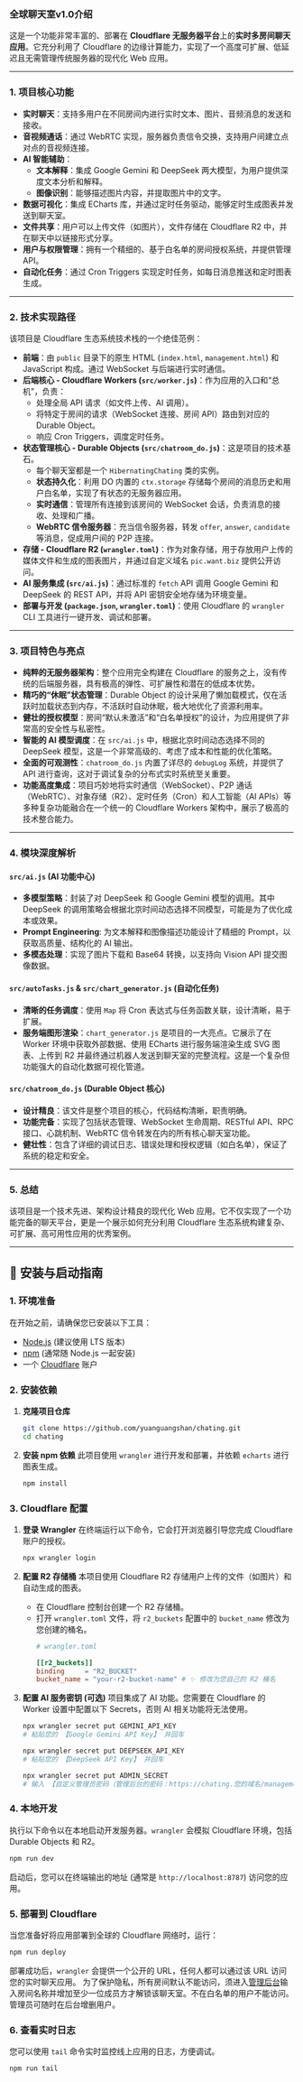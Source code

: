 ### **全球聊天室v1.0介绍**

这是一个功能非常丰富的、部署在 **Cloudflare 无服务器平台**上的**实时多房间聊天应用**。它充分利用了 Cloudflare 的边缘计算能力，实现了一个高度可扩展、低延迟且无需管理传统服务器的现代化 Web 应用。

---

### **1. 项目核心功能**

*   **实时聊天**：支持多用户在不同房间内进行实时文本、图片、音频消息的发送和接收。
*   **音视频通话**：通过 WebRTC 实现，服务器负责信令交换，支持用户间建立点对点的音视频连接。
*   **AI 智能辅助**：
    *   **文本解释**：集成 Google Gemini 和 DeepSeek 两大模型，为用户提供深度文本分析和解释。
    *   **图像识别**：能够描述图片内容，并提取图片中的文字。
*   **数据可视化**：集成 ECharts 库，并通过定时任务驱动，能够定时生成图表并发送到聊天室。
*   **文件共享**：用户可以上传文件（如图片），文件存储在 Cloudflare R2 中，并在聊天中以链接形式分享。
*   **用户与权限管理**：拥有一个精细的、基于白名单的房间授权系统，并提供管理 API。
*   **自动化任务**：通过 Cron Triggers 实现定时任务，如每日消息推送和定时图表生成。

---

### **2. 技术实现路径**

该项目是 Cloudflare 生态系统技术栈的一个绝佳范例：

*   **前端**：由 `public` 目录下的原生 HTML (`index.html`, `management.html`) 和 JavaScript 构成。通过 WebSocket 与后端进行实时通信。
*   **后端核心 - Cloudflare Workers (`src/worker.js`)**：作为应用的入口和“总机”，负责：
    *   处理全局 API 请求（如文件上传、AI 调用）。
    *   将特定于房间的请求（WebSocket 连接、房间 API）路由到对应的 Durable Object。
    *   响应 Cron Triggers，调度定时任务。
*   **状态管理核心 - Durable Objects (`src/chatroom_do.js`)**：这是项目的技术基石。
    *   每个聊天室都是一个 `HibernatingChating` 类的实例。
    *   **状态持久化**：利用 DO 内置的 `ctx.storage` 存储每个房间的消息历史和用户白名单，实现了有状态的无服务器应用。
    *   **实时通信**：管理所有连接到该房间的 WebSocket 会话，负责消息的接收、处理和广播。
    *   **WebRTC 信令服务器**：充当信令服务器，转发 `offer`, `answer`, `candidate` 等消息，促成用户间的 P2P 连接。
*   **存储 - Cloudflare R2 (`wrangler.toml`)**：作为对象存储，用于存放用户上传的媒体文件和生成的图表图片，并通过自定义域名 `pic.want.biz` 提供公开访问。
*   **AI 服务集成 (`src/ai.js`)**：通过标准的 `fetch` API 调用 Google Gemini 和 DeepSeek 的 REST API，并将 API 密钥安全地存储为环境变量。
*   **部署与开发 (`package.json`, `wrangler.toml`)**：使用 Cloudflare 的 `wrangler` CLI 工具进行一键开发、调试和部署。

---

### **3. 项目特色与亮点**

*   **纯粹的无服务器架构**：整个应用完全构建在 Cloudflare 的服务之上，没有传统的后端服务器，具有极高的弹性、可扩展性和潜在的低成本优势。
*   **精巧的“休眠”状态管理**：Durable Object 的设计采用了懒加载模式，仅在活跃时加载状态到内存，不活跃时自动休眠，极大地优化了资源利用率。
*   **健壮的授权模型**：房间“默认未激活”和“白名单授权”的设计，为应用提供了非常高的安全性与私密性。
*   **智能的 AI 模型调度**：在 `src/ai.js` 中，根据北京时间动态选择不同的 DeepSeek 模型，这是一个非常高级的、考虑了成本和性能的优化策略。
*   **全面的可观测性**：`chatroom_do.js` 内置了详尽的 `debugLog` 系统，并提供了 API 进行查询，这对于调试复杂的分布式实时系统至关重要。
*   **功能高度集成**：项目巧妙地将实时通信（WebSocket）、P2P 通话（WebRTC）、对象存储（R2）、定时任务（Cron）和人工智能（AI APIs）等多种复杂功能融合在一个统一的 Cloudflare Workers 架构中，展示了极高的技术整合能力。

---

### **4. 模块深度解析**

#### **`src/ai.js` (AI 功能中心)**

*   **多模型策略**：封装了对 DeepSeek 和 Google Gemini 模型的调用。其中 DeepSeek 的调用策略会根据北京时间动态选择不同模型，可能是为了优化成本或效果。
*   **Prompt Engineering**: 为文本解释和图像描述功能设计了精细的 Prompt，以获取高质量、结构化的 AI 输出。
*   **多模态处理**：实现了图片下载和 Base64 转换，以支持向 Vision API 提交图像数据。

#### **`src/autoTasks.js` & `src/chart_generator.js` (自动化任务)**

*   **清晰的任务调度**：使用 `Map` 将 Cron 表达式与任务函数关联，设计清晰，易于扩展。
*   **服务端图形渲染**：`chart_generator.js` 是项目的一大亮点。它展示了在 Worker 环境中获取外部数据、使用 ECharts 进行服务端渲染生成 SVG 图表、上传到 R2 并最终通过机器人发送到聊天室的完整流程。这是一个复杂但功能强大的自动化数据可视化管道。

#### **`src/chatroom_do.js` (Durable Object 核心)**

*   **设计精良**：该文件是整个项目的核心，代码结构清晰，职责明确。
*   **功能完备**：实现了包括状态管理、WebSocket 生命周期、RESTful API、RPC 接口、心跳机制、WebRTC 信令转发在内的所有核心聊天室功能。
*   **健壮性**：包含了详细的调试日志、错误处理和授权逻辑（如白名单），保证了系统的稳定和安全。

---

### **5. 总结**

该项目是一个技术先进、架构设计精良的现代化 Web 应用。它不仅实现了一个功能完备的聊天平台，更是一个展示如何充分利用 Cloudflare 生态系统构建复杂、可扩展、高可用性应用的优秀案例。


---

## 🚀 安装与启动指南

### **1. 环境准备**

在开始之前，请确保您已安装以下工具：

*   [Node.js](https://nodejs.org/) (建议使用 LTS 版本)
*   [npm](https://www.npmjs.com/) (通常随 Node.js 一起安装)
*   一个 [Cloudflare](https://www.cloudflare.com/) 账户

### **2. 安装依赖**

1.  **克隆项目仓库**
    ```bash
    git clone https://github.com/yuanguangshan/chating.git
    cd chating
    ```

2.  **安装 npm 依赖**
    此项目使用 `wrangler` 进行开发和部署，并依赖 `echarts` 进行图表生成。
    ```bash
    npm install
    ```

### **3. Cloudflare 配置**

1.  **登录 Wrangler**
    在终端运行以下命令，它会打开浏览器引导您完成 Cloudflare 账户的授权。
    ```bash
    npx wrangler login
    ```

2.  **配置 R2 存储桶**
    本项目使用 Cloudflare R2 存储用户上传的文件（如图片）和自动生成的图表。
    *   在 Cloudflare 控制台创建一个 R2 存储桶。
    *   打开 `wrangler.toml` 文件，将 `r2_buckets` 配置中的 `bucket_name` 修改为您创建的桶名。
        ```toml
        # wrangler.toml

        [[r2_buckets]]
        binding     = "R2_BUCKET"
        bucket_name = "your-r2-bucket-name" # ✨ 修改为您自己的 R2 桶名
        ```

3.  **配置 AI 服务密钥 (可选)**
    项目集成了 AI 功能。您需要在 Cloudflare 的 Worker 设置中配置以下 Secrets，否则 AI 相关功能将无法使用。
    ```bash
    npx wrangler secret put GEMINI_API_KEY
    # 粘贴您的 【Google Gemini API Key】 并回车

    npx wrangler secret put DEEPSEEK_API_KEY
    # 粘贴您的 【DeepSeek API Key】 并回车

    npx wrangler secret put ADMIN_SECRET
    # 输入 【自定义管理员密码（管理后台的密码：https://chating.您的域名/management/* 】 并回车
    ```

### **4. 本地开发**

执行以下命令以在本地启动开发服务器。`wrangler` 会模拟 Cloudflare 环境，包括 Durable Objects 和 R2。
```bash
npm run dev
```
启动后，您可以在终端输出的地址 (通常是 `http://localhost:8787`) 访问您的应用。

### **5. 部署到 Cloudflare**

当您准备好将应用部署到全球的 Cloudflare 网络时，运行：
```bash
npm run deploy
```
部署成功后，`wrangler` 会提供一个公开的 URL，任何人都可以通过该 URL 访问您的实时聊天应用。
为了保护隐私，所有房间默认不能访问，须进入[管理后台](https://chating.want.biz/management?secret=ADMIN_SECRET)输入房间名称并增加至少一位成员方才解锁该聊天室。不在白名单的用户不能访问。管理员可随时在后台增删用户。

### **6. 查看实时日志**

您可以使用 `tail` 命令实时监控线上应用的日志，方便调试。
```bash
npm run tail
```
